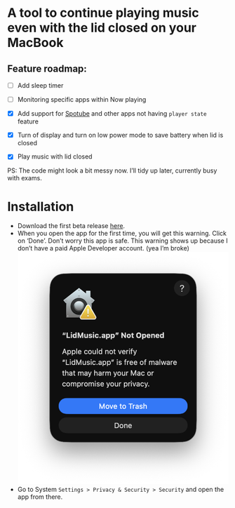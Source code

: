 # A **tool to continue playing music even with the lid closed on your MacBook**  
  
## Feature roadmap:  
- [ ] Add sleep timer  
- [ ] Monitoring specific apps within Now playing  
- [x] Add support for [Spotube](https://spotube.krtirtho.dev) and other apps not having `player state` feature  
- [x]  Turn of display and turn on low power mode to save battery when lid is closed  
- [x]  Play music with lid closed  
  
  
  
PS: The code might look a bit messy now. I’ll tidy up later, currently busy with exams.  
  
# Installation  
  
* Download the first beta release [here](https://github.com/Swapnil-Pradhan/LidMusic/releases/tag/LidMusic).  
* When you open the app for the first time, you will get this warning. Click on ‘Done’. Don’t worry this app is safe. This warning shows up because I don’t have a paid Apple Developer account. (yea I’m broke)  
!["LidMusic.app" Not Opened](Attachments/Screenshot%202025-10-08%20at%2017.40.57.png)  
* Go to System `Settings > Privacy & Security > Security` and open the app from there.  
